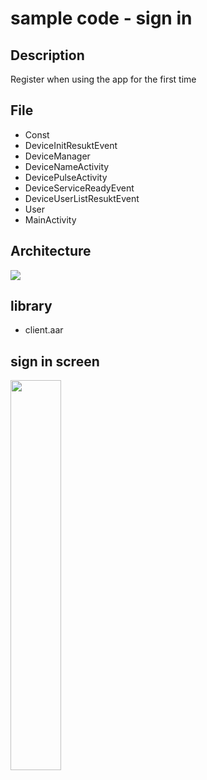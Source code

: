 # sample code - sign in
## Description
Register when using the app for the first time
## File
* Const
* DeviceInitResuktEvent
* DeviceManager
* DeviceNameActivity
* DevicePulseActivity
* DeviceServiceReadyEvent
* DeviceUserListResuktEvent
* User
* MainActivity


## Architecture

<img src="https://i.imgur.com/X47fNAj.png">

## library 
* client.aar

## sign in screen
<img src="https://i.imgur.com/nljnKz5.png" width=40%>
